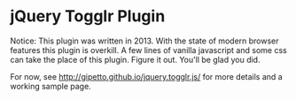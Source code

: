 # jQuery Togglr Plugin

Notice: This plugin was written in 2013. With the state of modern browser features this plugin is overkill. A few lines of vanilla javascript and some css can take the place of this plugin. Figure it out. You'll be glad you did.

For now, see http://gipetto.github.io/jquery.togglr.js/ for more details and a working sample page.
